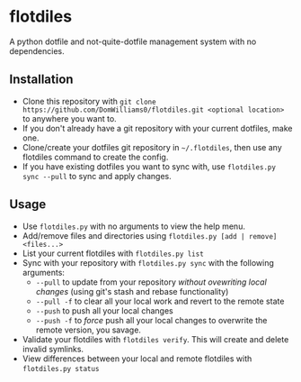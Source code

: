 # flotdiles
A python dotfile and not-quite-dotfile management system with no dependencies.

## Installation
* Clone this repository with `git clone https://github.com/DomWilliams0/flotdiles.git <optional location>` to anywhere you want to.
* If you don't already have a git repository with your current dotfiles, make one.
* Clone/create your dotfiles git repository in `~/.flotdiles`, then use any flotdiles command to create the config.
* If you have existing dotfiles you want to sync with, use `flotdiles.py sync --pull` to sync and apply changes.

## Usage
* Use `flotdiles.py` with no arguments to view the help menu. 
* Add/remove files and directories using `flotdiles.py [add | remove] <files...>`
* List your current flotdiles with `flotdiles.py list`
* Sync with your repository with `flotdiles.py sync` with the following arguments:
   * `--pull` to update from your repository *without ovewriting local changes* (using git's stash and rebase functionality)
   * `--pull -f` to clear all your local work and revert to the remote state
   * `--push` to push all your local changes
   * `--push -f` to *force* push all your local changes to overwrite the remote version, you savage. 
* Validate your flotdiles with `flotdiles verify`. This will create and delete invalid symlinks. 
* View differences between your local and remote flotdiles with `flotdiles.py status`